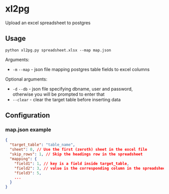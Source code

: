 # xl2pg
Upload an excel spreadsheet to postgres

## Usage
`python xl2pg.py spreadsheet.xlsx --map map.json`

Arguments:
- `-m` `--map` - json file mapping postgres table fields to excel columns

Optional arguments:
- `-d` `--db` - json file specifying dbname, user and password,  
otherwise you will be prompted to enter that
- `--clear` - clear the target table before inserting data

## Configuration

### map.json example

```json
{
  "target_table": "table_name",
  "sheet": 0, // Use the first (zeroth) sheet in the excel file
  "skip_rows": 1, // Skip the headings row in the spreadsheet
  "mapping": {
    "field1": 1, // key is a field inside target_table,
    "field2": 3, // value is the corresponding column in the spreadsheet
    "field3": 5,
    ...
  }
}
```
